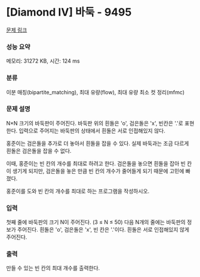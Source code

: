# [Diamond IV] 바둑 - 9495 

[문제 링크](https://www.acmicpc.net/problem/9495) 

### 성능 요약

메모리: 31272 KB, 시간: 124 ms

### 분류

이분 매칭(bipartite_matching), 최대 유량(flow), 최대 유량 최소 컷 정리(mfmc)

### 문제 설명

<p>N×N 크기의 바둑판이 주어진다. 바둑판 위의 흰돌은 'o', 검은돌은 'x', 빈칸은 '.'로 표현한다. 입력으로 주어지는 바둑판의 상태에서 흰돌은 서로 인접해있지 않다.</p>

<p>홍준이는 검은돌을 추가로 더 놓아서 흰돌을 잡을 수 있다. 실제 바둑과는 조금 다르게 흰돌은 검은돌을 잡을 수 없다.</p>

<p>이때, 홍준이는 빈 칸의 개수를 최대로 하려고 한다. 검은돌을 놓으면 흰돌을 잡아 빈 칸이 생기게 되지만, 검은돌을 놓은 만큼 빈 칸의 개수가 줄어들게 되기 때문에 고민에 빠졌다.</p>

<p>홍준이를 도와 빈 칸의 개수를 최대로 하는 프로그램을 작성하시오.</p>

### 입력 

 <p>첫째 줄에 바둑판의 크기 N이 주어진다. (3 ≤ N ≤ 50) 다음 N개의 줄에는 바둑판의 정보가 주어진다. 흰돌은 'o', 검은돌은 'x', 빈 칸은 '.'이다. 흰돌은 서로 인접해있지 않게 주어진다.</p>

### 출력 

 <p>만들 수 있는 빈 칸의 최대 개수를 출력한다.</p>

